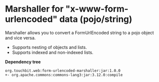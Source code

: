 # Marshaller for "x-www-form-urlencoded" data (pojo/string)

Marshaller allows you to convert a FormUrlEncoded string to a pojo object and vice versa.

- Supports nesting of objects and lists.
- Supports indexed and non-indexed lists.

**Dependency tree**

```text
org.touchbit.web:form-urlencoded-marshaller:jar:1.0.0
+- org.apache.commons:commons-lang3:jar:3.12.0:compile
```

